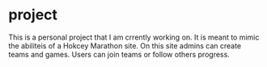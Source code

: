 # project
This is a personal project that I am crrently working on. It is meant to mimic the abiliteis of a Hokcey Marathon site.
On this site admins can create teams and games. Users can join teams or follow others progress.  

